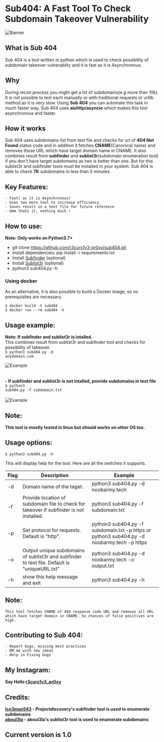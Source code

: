 # Sub404: A Fast Tool To Check Subdomain Takeover Vulnerability
![Banner](https://github.com/r3curs1v3-pr0xy/sub404/blob/master/banner.png)

## What is Sub 404
Sub 404 is a tool written in python which is used to check possibility of subdomain takeover vulnerabilty and it is fast as it is Asynchronous.

## Why
During recon process you might get a lot of subdomains(e.g more than 10k). It is not possible to test each manually or with traditional requests or urllib method as it is very slow. Using <b>Sub 404</b> you can automate this task in much faster way. Sub 404 uses <b>aiohttp/asyncio</b> which makes this tool asynchronous and faster.

## How it works
Sub 404 uses subdomains list from text file and checks for url of <b>404 Not Found</b> status code and in addition it fetches <b>CNAME</b>(Canonical name) and removes those URL which have target domain name in CNAME. It also combines result from <b>subfinder</b> and <b>sublist3r</b>(subdomain enumeration tool) if you don't have target subdomains as two is better than one. But for this sublist3r and subfinder tools must be installed in your system. Sub 404 is able to check <b>7K</b> subdomains in less than 5 minutes.

## Key Features:
```
- Fast( as it is Asynchronous)
- Uses two more tool to increase efficiency
- Saves result in a text file for future reference
- Umm thats it, nothing much !
```
## How to use:
<b>Note: Only works on Python3.7+</b>

- git clone https://github.com/r3curs1v3-pr0xy/sub404.git
- Install dependencies: pip install -r requirements.txt
- Install [Subfinder](https://github.com/projectdiscovery/subfinder) (optional)
- Install [Sublist3r](https://github.com/aboul3la/Sublist3r) (optional)
- python3 sub404.py -h 

### Using docker
As an alternative, it is also possible to build a Docker image, so no prerequisites are necessary.
```
$ docker build -t sub404 .
$ docker run --rm sub404 -h
```

## Usage example:

<b>Note: If subfinder and sublist3r is intalled.</b><br>
This combines result from sublist3r and subfinder tool and checks for possibility of takeover.<br>
<code>$ python3 sub404.py -d anydomain.com</code>

![Example](https://github.com/r3curs1v3-pr0xy/sub404/blob/master/example1.png)
<br><br><br>
<b> - If subfinder and sublist3r is not intalled, provide subdomains in text file</b><br>
<code>$ python3 sub404.py -f subdomain.txt</code><br><br>
![Example](https://github.com/r3curs1v3-pr0xy/sub404/blob/master/example.png)
## Note:
<b>This tool is mostly tested in linux but should works on other OS too.</b>
## Usage options:
```
$ python3 sub404.py -h
```
This will display help for the tool. Here are all the switches it supports.


|Flag |                Description                                             |                       Example                            |
|-----|------------------------------------------------------------------------|----------------------------------------------------------|
|  -d  | Domain name of the taget.                                                | python3 sub404.py -d noobarmy.tech                      |
| -f   | Provide location of subdomain file to check for takeover if subfinder is not installed. | python3 sub404.py -f subdomain.txt|
| -p | Set protocol for requests. Default is "http".| python3 sub404.py -f subdomain.txt -p https or python3 sub404.py -d noobarmy.tech -p https|
| -o | Output unique subdomains of sublist3r and subfinder to text file. Default is "uniqueURL.txt" | python3 sub404.py -d noobarmy.tech -o output.txt|
| -h | show this help message and exit | python3 sub404.py -h|

## Note:
```
This tool fetches CNAME of 404 response code URL and removes all URL which have target domain in CNAME. So chances of false positives are high.
```

## Contributing to Sub 404:
```
- Report bugs, missing best practices
- DM me with new ideas
- Help in Fixing bugs
```
## My Instagram:
<b>Say Hello [r3curs1v3_pr0xy](https://www.instagram.com/r3curs1v3_pr0xy/)

## Credits:
[Ice3man543](https://github.com/Ice3man543) - Projectdiscovery's subfinder tool is used to enumerate subdomains<br>
[aboul3la](https://github.com/aboul3la) - aboul3la's sublist3r tool is used to enumerate subdomains

## Current version is 1.0
